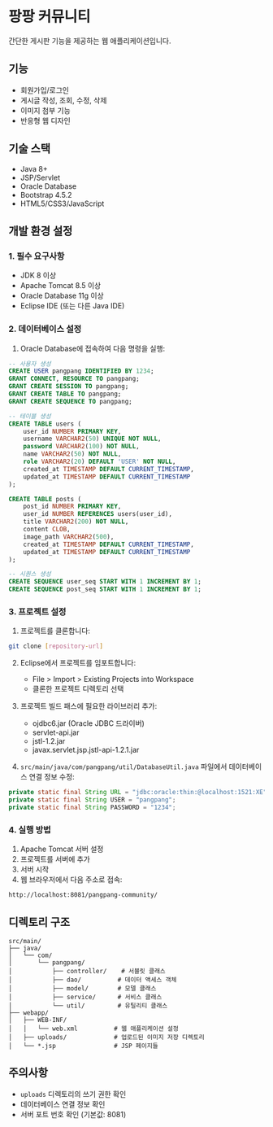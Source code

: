 # 팡팡 커뮤니티

간단한 게시판 기능을 제공하는 웹 애플리케이션입니다.

## 기능

- 회원가입/로그인
- 게시글 작성, 조회, 수정, 삭제
- 이미지 첨부 기능
- 반응형 웹 디자인

## 기술 스택

- Java 8+
- JSP/Servlet
- Oracle Database
- Bootstrap 4.5.2
- HTML5/CSS3/JavaScript

## 개발 환경 설정

### 1. 필수 요구사항

- JDK 8 이상
- Apache Tomcat 8.5 이상
- Oracle Database 11g 이상
- Eclipse IDE (또는 다른 Java IDE)

### 2. 데이터베이스 설정

1. Oracle Database에 접속하여 다음 명령을 실행:

```sql
-- 사용자 생성
CREATE USER pangpang IDENTIFIED BY 1234;
GRANT CONNECT, RESOURCE TO pangpang;
GRANT CREATE SESSION TO pangpang;
GRANT CREATE TABLE TO pangpang;
GRANT CREATE SEQUENCE TO pangpang;

-- 테이블 생성
CREATE TABLE users (
    user_id NUMBER PRIMARY KEY,
    username VARCHAR2(50) UNIQUE NOT NULL,
    password VARCHAR2(100) NOT NULL,
    name VARCHAR2(50) NOT NULL,
    role VARCHAR2(20) DEFAULT 'USER' NOT NULL,
    created_at TIMESTAMP DEFAULT CURRENT_TIMESTAMP,
    updated_at TIMESTAMP DEFAULT CURRENT_TIMESTAMP
);

CREATE TABLE posts (
    post_id NUMBER PRIMARY KEY,
    user_id NUMBER REFERENCES users(user_id),
    title VARCHAR2(200) NOT NULL,
    content CLOB,
    image_path VARCHAR2(500),
    created_at TIMESTAMP DEFAULT CURRENT_TIMESTAMP,
    updated_at TIMESTAMP DEFAULT CURRENT_TIMESTAMP
);

-- 시퀀스 생성
CREATE SEQUENCE user_seq START WITH 1 INCREMENT BY 1;
CREATE SEQUENCE post_seq START WITH 1 INCREMENT BY 1;
```

### 3. 프로젝트 설정

1. 프로젝트를 클론합니다:
```bash
git clone [repository-url]
```

2. Eclipse에서 프로젝트를 임포트합니다:
   - File > Import > Existing Projects into Workspace
   - 클론한 프로젝트 디렉토리 선택

3. 프로젝트 빌드 패스에 필요한 라이브러리 추가:
   - ojdbc6.jar (Oracle JDBC 드라이버)
   - servlet-api.jar
   - jstl-1.2.jar
   - javax.servlet.jsp.jstl-api-1.2.1.jar

4. `src/main/java/com/pangpang/util/DatabaseUtil.java` 파일에서 데이터베이스 연결 정보 수정:
```java
private static final String URL = "jdbc:oracle:thin:@localhost:1521:XE";
private static final String USER = "pangpang";
private static final String PASSWORD = "1234";
```

### 4. 실행 방법

1. Apache Tomcat 서버 설정
2. 프로젝트를 서버에 추가
3. 서버 시작
4. 웹 브라우저에서 다음 주소로 접속:
```
http://localhost:8081/pangpang-community/
```

## 디렉토리 구조

```
src/main/
├── java/
│   └── com/
│       └── pangpang/
│           ├── controller/    # 서블릿 클래스
│           ├── dao/          # 데이터 액세스 객체
│           ├── model/        # 모델 클래스
│           ├── service/      # 서비스 클래스
│           └── util/         # 유틸리티 클래스
├── webapp/
│   ├── WEB-INF/
│   │   └── web.xml          # 웹 애플리케이션 설정
│   ├── uploads/             # 업로드된 이미지 저장 디렉토리
│   └── *.jsp                # JSP 페이지들
```

## 주의사항

- `uploads` 디렉토리의 쓰기 권한 확인
- 데이터베이스 연결 정보 확인
- 서버 포트 번호 확인 (기본값: 8081)
